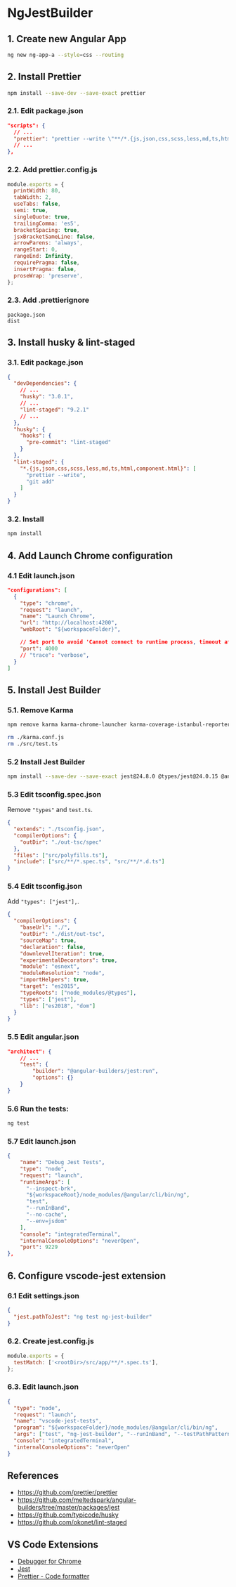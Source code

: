 # NgJestBuilder

## 1. Create new Angular App

```sh
ng new ng-app-a --style=css --routing
```

## 2. Install Prettier

```sh
npm install --save-dev --save-exact prettier
```

### 2.1. Edit package.json

```json
"scripts": {
  // ...
  "prettier": "prettier --write \"**/*.{js,json,css,scss,less,md,ts,html,component.html}\"",
  // ...
},
```

### 2.2. Add prettier.config.js

```js
module.exports = {
  printWidth: 80,
  tabWidth: 2,
  useTabs: false,
  semi: true,
  singleQuote: true,
  trailingComma: 'es5',
  bracketSpacing: true,
  jsxBracketSameLine: false,
  arrowParens: 'always',
  rangeStart: 0,
  rangeEnd: Infinity,
  requirePragma: false,
  insertPragma: false,
  proseWrap: 'preserve',
};
```

### 2.3. Add .prettierignore

```
package.json
dist
```

## 3. Install husky & lint-staged

### 3.1. Edit package.json

```json
{
  "devDependencies": {
    // ...
    "husky": "3.0.1",
    // ...
    "lint-staged": "9.2.1"
    // ...
  },
  "husky": {
    "hooks": {
      "pre-commit": "lint-staged"
    }
  },
  "lint-staged": {
    "*.{js,json,css,scss,less,md,ts,html,component.html}": [
      "prettier --write",
      "git add"
    ]
  }
}
```

### 3.2. Install

```sh
npm install
```

## 4. Add Launch Chrome configuration

### 4.1 Edit launch.json

```json
"configurations": [
  {
    "type": "chrome",
    "request": "launch",
    "name": "Launch Chrome",
    "url": "http://localhost:4200",
    "webRoot": "${workspaceFolder}",

    // Set port to avoid 'Cannot connect to runtime process, timeout after 10000 ms' error
    "port": 4000
    // "trace": "verbose",
  }
]
```

## 5. Install Jest Builder

### 5.1. Remove Karma

```sh
npm remove karma karma-chrome-launcher karma-coverage-istanbul-reporter karma-jasmine karma-jasmine-html-reporter

rm ./karma.conf.js
rm ./src/test.ts
```

### 5.2 Install Jest Builder

```sh
npm install --save-dev --save-exact jest@24.8.0 @types/jest@24.0.15 @angular-builders/jest@8.0.4
```

### 5.3 Edit tsconfig.spec.json

Remove `"types"` and `test.ts`.

```json
{
  "extends": "./tsconfig.json",
  "compilerOptions": {
    "outDir": "./out-tsc/spec"
  },
  "files": ["src/polyfills.ts"],
  "include": ["src/**/*.spec.ts", "src/**/*.d.ts"]
}
```

### 5.4 Edit tsconfig.json

Add `"types": ["jest"],`.

```json
{
  "compilerOptions": {
    "baseUrl": "./",
    "outDir": "./dist/out-tsc",
    "sourceMap": true,
    "declaration": false,
    "downlevelIteration": true,
    "experimentalDecorators": true,
    "module": "esnext",
    "moduleResolution": "node",
    "importHelpers": true,
    "target": "es2015",
    "typeRoots": ["node_modules/@types"],
    "types": ["jest"],
    "lib": ["es2018", "dom"]
  }
}
```

### 5.5 Edit angular.json

```json
"architect": {
    // ...
    "test": {
        "builder": "@angular-builders/jest:run",
        "options": {}
    }
}
```

### 5.6 Run the tests:

```sh
ng test
```

### 5.7 Edit launch.json

```json
{
    "name": "Debug Jest Tests",
    "type": "node",
    "request": "launch",
    "runtimeArgs": [
      "--inspect-brk",
      "${workspaceRoot}/node_modules/@angular/cli/bin/ng",
      "test",
      "--runInBand",
      "--no-cache",
      "--env=jsdom"
    ],
    "console": "integratedTerminal",
    "internalConsoleOptions": "neverOpen",
    "port": 9229
},
```

## 6. Configure vscode-jest extension

### 6.1 Edit settings.json

```json
{
  "jest.pathToJest": "ng test ng-jest-builder"
}
```

### 6.2. Create jest.config.js

```js
module.exports = {
  testMatch: ['<rootDir>/src/app/**/*.spec.ts'],
};
```

### 6.3. Edit launch.json

```json
{
  "type": "node",
  "request": "launch",
  "name": "vscode-jest-tests",
  "program": "${workspaceFolder}/node_modules/@angular/cli/bin/ng",
  "args": ["test", "ng-jest-builder", "--runInBand", "--testPathPattern"],
  "console": "integratedTerminal",
  "internalConsoleOptions": "neverOpen"
}
```

## References

- https://github.com/prettier/prettier
- https://github.com/meltedspark/angular-builders/tree/master/packages/jest
- https://github.com/typicode/husky
- https://github.com/okonet/lint-staged

## VS Code Extensions

- [Debugger for Chrome](https://marketplace.visualstudio.com/items?itemName=msjsdiag.debugger-for-chrome)
- [Jest](https://marketplace.visualstudio.com/items?itemName=Orta.vscode-jest)
- [Prettier - Code formatter](https://marketplace.visualstudio.com/items?itemName=esbenp.prettier-vscode)
